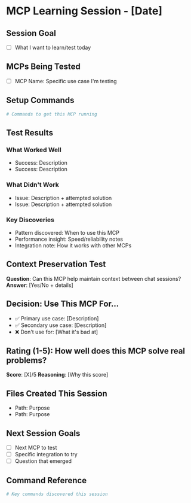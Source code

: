 # MCP Learning Session - [Date]

## Session Goal
- [ ] What I want to learn/test today

## MCPs Being Tested
- [ ] MCP Name: Specific use case I'm testing

## Setup Commands
```bash
# Commands to get this MCP running
```

## Test Results
### What Worked Well
- Success: Description
- Success: Description

### What Didn't Work
- Issue: Description + attempted solution
- Issue: Description + attempted solution

### Key Discoveries
- Pattern discovered: When to use this MCP
- Performance insight: Speed/reliability notes
- Integration note: How it works with other MCPs

## Context Preservation Test
**Question**: Can this MCP help maintain context between chat sessions?
**Answer**: [Yes/No + details]

## Decision: Use This MCP For...
- ✅ Primary use case: [Description]
- ✅ Secondary use case: [Description]
- ❌ Don't use for: [What it's bad at]

## Rating (1-5): How well does this MCP solve real problems?
**Score**: [X]/5
**Reasoning**: [Why this score]

## Files Created This Session
- Path: Purpose
- Path: Purpose

## Next Session Goals
- [ ] Next MCP to test
- [ ] Specific integration to try
- [ ] Question that emerged

## Command Reference
```bash
# Key commands discovered this session
```
